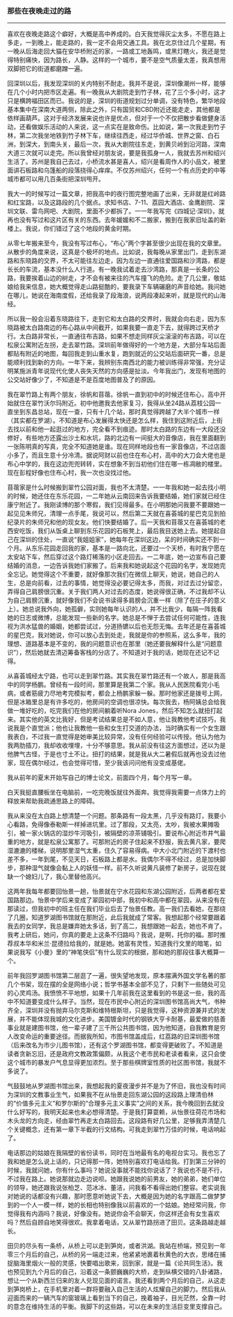 <h3>那些在夜晚走过的路</h3><hr>
喜欢在夜晚走路这个癖好，大概是高中养成的。白天我觉得灰尘太多，不愿在路上多走，一到晚上，能走路的，我一定不会用交通工具。我在北京住过几个星期，有一晚从后海走回大猫在安华桥附近的家，一路或工地轰鸣，或黑灯瞎火，我还是觉得特别痛快，因为路长，人静。这样的一个城市，要不是空气质量太差，我真想用双脚把它的街道都磨蹭一遍。

回深圳以后，我发现深圳的关内特别不耐走。我并不是说，深圳像潮州一样，能够在几个小时内把市区走遍。有一晚我从大剧院走到竹子林，花了三个多小时，这才只是横跨福田区而已。我说的是，深圳的街道规划过分单调，没有特色，繁华地段基本集中在深南大道两侧，除此之外，只有国贸和CBD附近还能走走，其他都是依样画葫芦。这对于经济发展来说也许是优点，但对于一个不仅把散步看做健身活动，还看做娱乐活动的人来说，这一点实在是致命伤。比如说，第一次我走到竹子林，第二次我坐地铁到竹子林下车，继续往西走，经过华侨城、世界之窗、白石洲，到深大，到南头关，最后一次，我从大剧院往东走，到黄贝岭到沿河路，深南大道三次就可以走完。所以我曾经对朋友说，要是我孤身一人，我就去苏州和绍兴生活了。苏州是我自己去过，小桥流水甚是喜人，绍兴是看周作人的小品文，被里面讲石板路和乌篷船的段落挠得心痒痒。不仅苏州绍兴，任何一个有点历史的中等城市都可以用几百条街把深圳甩开。

我大一的时候写过一篇文章，把我高中的夜行图完整地画了出来，无非就是红岭路和红宝路，以及这路段的几个据点。求知书店、7-11、荔园大酒店、金鹰剧院、深圳文联、雷鸟网吧、大剧院，里面不少都拆了。一一年我写完《四城记·深圳》，就再也没有写过和这片区有关的东西。去年媛媛和不二搬家，搬到在我家旧址盖的新楼上。我说，你们错过了这个地段的黄金时期。

从零七年搬来至今，我没有写过布心，“布心”两个字甚至很少出现在我的文章里。从散步的角度来说，这真是个极坏的地点。比如说，我每晚从家里出门，走到东湖路和东晓路的交界，不太可能往左边走，因为左边一直通往爱国路和沙湾路，都是长长的车流，基本没什么人行道。有一晚我试着走去沙湾路，那真是一长条的公路，我要挨着山边的树走，才不会有被来往的汽车撞飞的危险。走了几公里，敬姑娘给我来信息，她大概觉得走山路挺酷的，要我录下车辆碾磨的声音给她。我问她在哪儿，她说在海南度假，还给我录了段海浪，说两段凑起来听，就是现代的山海经。

所以我一般会沿着东晓路往下，走到它和太白路的交界时，我就会向右走，因为东晓路被太白路南边的布心路从中间截开，如果我要一直走下去，就得跨过天桥才行。太白路非常长，一直通往布吉路，如果不想走同样灰尘滚滚的布吉路，可以在松泉公寓附近左拐，走去翠竹路。深圳前年做得好的一个地方是，大部分车站后面都贴有附近的地图，每回我走到山重水复，跑到就近的公交站后面研究一番，总是能顺利找到新的方向。一年下来，我辨别东南西北的能力被训练得非常强，充分证明某施派青年说现代化使人丧失天然的方向感是扯淡。今年我出门，发现有地图的公交站好像少了，不知道是不是百度地图普及了的原因。

我在翠竹路上有两个朋友，徐帆和苜蓿。徐帆一直到初中的时候还住布心，高中开始就住在翠竹沃尔玛附近。初中他邀我去他家复习，我得从坐24路从荔枝公园一直坐到东昌总站，现在一查，只有十几个站，那时真觉得跨越了大半个城市一样（其实都在罗湖）。不知道是布心发展得太快还是怎么样，我住到这附近后，上街去找以前和他一起逛过的地方，完全看不到痕迹。那时太白路的东边有一大段还没修好，有些地方还露出沙土和水坑，路的北边有一间挺大的音像店，我在里面翻到一张陈明真的写真，完全不知道她是谁。现在同样地段也有一家音像店，不过店面小多了，而且生意十分冷清。据说阿财以前也住在布心村，高中的大刀会大佬也是布心中学的，我在这边兜兜转转，实在想象不到当初他们住在哪一栋凋敝的楼里。现在彭程好像也住布心村，我一次也没找过他。

苜蓿家是什么时候搬到翠竹公园对面，我也不太清楚。一一年我和她一起去找小明的时候，她还住在东乐花园，一二年她从云南回来告诉我要结婚，她们家就已经住康宁附近了。我刚读博的那个寒假，我们见得最多。在小明那她问我要不要跟她一起见见朱师兄，清理一点手尾，我说可以，然后第二天就在喜荟城的星巴克见到拍纪录片的朱师兄和他的现女友。他们快要结婚了。后一天我和苜蓿又在喜荟城的老西安吃饭，我们从饭桌上聊到东乐花园的石板凳上，最后我目送她上去。她提起自己在深圳的住处，一直说“我姐姐家”，她每年在深圳这边，呆的时间确实还不到一个月。从东乐花园走回我的家，基本是一路向北，还要过一个天桥，有时我宁愿在太安站下车，然后穿过这个路灯稀落的小区走回去。一二年底，她一边宣布自己要结婚的消息，一边告诉我她们家搬了。后来我和她说起这个花园的名字，发现她完全忘记。她觉得这个不重要，就好像那次我们在微信上聊天，她说，她自己的人生，总是向前看，过去的事情，她觉得没必要记得太多，而我，对过去过分留恋，弄得自己肩膀很沉重。关于我们两人对过去的态度，她说得很正确，不过我却不认为自己肩膀沉重，就好像我们不会说书读得多肩膀会沉重一样（除了在庄子的意义上）。她总说我外向，她孤僻，实则她每年认识的人，并不比我少，每隔一阵我看她的日志或微博，总能发现一些新的名字。她总是不惮于去尝试任何可能性，连我视为洪水猛兽的婚姻，她都尝试过，分道扬镳以后也无怨无悔。去年还是在喜荟城的星巴克，我对她说，你可以放心去到处走，我就是你的参照系，这么多年，我的理想、道路基本是不变的，我的问题意识也在那里（她还要我解释什么是“问题意识”），然后她就去清迈筹备客栈的分店了。不知道对于我的话，她现在还记不记得。

从喜荟城经太宁路，也可以走到翠竹路。其实我在翠竹路还有一个故人，那是我高中的同学杨鹏。曾经有一段时间，那里算是我第二个家。我从人民医院看完小毛病，或者筋疲力尽地考完模拟考，都会上杨鹏家躲一躲。那时他家还是拨号上网，但是冰箱里总是有许多吃的，他房间的空调也很凉快。每次我去，杨阿姨总会给我做一堆好吃的，吃完我们在他的房间躺着听Nora Jones，然后不知怎么就扭打起来。其实他的英文比我好，但是考试结果总是不如人意，他让我教他考试技巧，我说我是个直觉派；他也让我教他一些和女生打交道的办法，当时确实有一个女生跟我表白，不过我一直觉得是她审美比较异常，没有任何经验可以传授。他认为他为我两肋插刀，我却收收埋埋，十分不够意思。我从前没有往这方面想过，还以为是他脾气古怪，于是也寸土不让。扭打的结果，就是我从大二暑假后就再也没去过他家，现在偶尔经过，也会觉得可惜，至少我该问问他有没变成基佬。

我从前年的夏末开始写自己的博士论文，前面四个月，每个月写一章。

白天我挺直腰板坐在电脑前，一吃完晚饭就往外面奔。我觉得我需要一点体力上的释放来帮助我疏通思路上的障碍。

我从来没在太白路上想清楚一个问题。那条路有一段太黑，几乎没有路灯，我要小心看路，免得像泰勒斯一样掉进坑里。过了那段，又太亮，太吵，我被水果摊吸引，被一家火锅店的湿炒牛河吸引，被隔壁的凉茶铺吸引。要说布心附近市井气最重的地方，就是松泉公寓那了。可那附近的房子住起来不舒服，我去黄凡家，要爬湿漉漉的楼梯，说明那里湿气太重，住久了容易得病。中大小北门附近的下渡村也差不多，一年到尾，不见天日，石板路上都是水。我偶尔不得不经过，总是加快脚步，那种湿气就像会黏上人的妖怪一样。前不久听说黄凡装修了新房子，说现在就缺一个媳妇儿了，我心里替他高兴。

这两年我每年都要回怡景一趟，怡景就在宁水花园和东湖公园附近，后两者都在爱国路那边。怡景中学后来变成了翠园初中部，我初中和高中都在翠园，从来没有在那读过，但我初中的班主任在我们毕业后去了怡景任教。高一我们去看她，在那绕了几圈，知道罗湖图书馆就在那附近，此后我就成了常客。我想起那个经常要跟着我去的女同学，我总是嫌弃她太多话，到了高二，我想跟她一起去，她也不肯了。我考上研后，她问，你真的要走上这条不归路吗？我说，是啊，托你的福。那时推荐叔本华和米兰·昆德拉给我的，就是她。她富有灵性，知道我行文里的暗笔，如果说我写《小曼》里的“神笔侠侣”有什么现实的根据，那和她的那段往事大概算一个。

前年我回罗湖图书馆第二层逛了一遍，很失望地发现，原本摆满外国文学名著的那几个书架，现在摆的全是网络小说；哲学书基本全部不见了，只剩下一些随处可见的心灵鸡汤。我愤愤不平地想，如果十几年前我在这里看到的书是这一些，我的高中不知道要变成什么样子。当然，现在市民中心附近的深圳图书馆高尚大气，书种齐全，深圳并没有抛弃马尔克斯和维特根斯坦，只是我觉得，这种资源兼并式的发展，并不能体现我城的文化进步。美国镀金时代的钢铁大亨卡耐基，最爱做的慈善事业就是建图书馆，他一辈子建了三千所公共图书馆，因为他知道，自我教育是穷人改变命运的重要途径。而据我所知，市图书馆盖成后，红荔路的旧深圳图书馆（后来改名为市少儿图书馆），还有这个罗湖图书馆，都变得更破败了。不知道是读者贪新忘旧，还是政府文教政策偏颇，从我这个老市民和老读者看来，这只会使这个城市的暴发户气息显得更加浓烈。至于那些棋牌室性质的社区图书馆，我就不多说了。

气鼓鼓地从罗湖图书馆出来，我想起我的夏夜漫步并不是为了怀旧，我也没有时间为深圳的文教事业生气，如果我不在从怡景走回东湖公园的这段路上理清伯林的“价值多元主义”和罗尔斯的“合理多元主义事实”之间的关系，我今晚回到去就没什么好写的，我明天起来也未必想得清楚。于是我打算耍赖，从怡景往荷花市场和木头龙的方向走，经由翠竹再走太白路回去。这段路有好几公里，足够我弄清楚几个关键概念，还有第一章下半截的行文结构。可我走到翠竹万佳的时候，电话响起了。

电话那边的姑娘在我隔壁的省份读书，同时在当地最有名的电视台实习。我也忘了我和她是怎么说上话的，只记得那一阵，她特别喜欢打电话给我。打到第三分钟的时候，我就问她，你有什么事吗？她说没事就不能找你说话了？我说也不是不行，不过我在路上。她说那就边走边说呗。她跟我说她的前男友，她的弟弟，她们单位的领导，她还跟我说张柏芝、范冰冰、董洁，问我看不看得出她们整容。老实说我对她说的话都没有兴趣，那时愿意听她说下去，大概是因为她的名字跟高二做梦梦到的一个人一模一样，她的长相也特别像我以前喜欢的一个姑娘。她经常问我，你觉得我有内涵吗？我说，好像没有。她说你会不会聊天，你这样还会有女生喜欢吗？然后自顾自地笑得很欢。我拿着电话，又从翠竹路拐进了田贝。这条路越走越长。

田贝的尽头有一条桥，从桥上可以走到笋岗，或者洪湖。我站在桥端，预见到一年零三个月后的自己，从桥的另一端走过来，他紧紧地裹着秋黄色的大衣，思绪在捕捉脑海里烟火一般的灵感，快要唱出歌来，回到家，就是一篇《论共同生活》。我也预见到九个月后的自己，沿着这一条颤巍巍的大桥，走到纵横交错的八卦诸路，想让一个从新西兰归来的友人兑现见面的诺言。我还看到两个月后的自己，从这走到笋岗桥上，在手机里对着一群将要融入自己生活的人炫耀自己的脚力。然后我从迎面而来的一辆汽车的窗玻璃上看到当下的自己，挽着袖子，目光茫然，全靠一时的意念在维持生活的平衡。我脚下的这些路，可以在未来的生活巨变里支撑自己。
